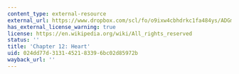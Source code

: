 ```yaml
---
content_type: external-resource
external_url: https://www.dropbox.com/scl/fo/o9ixw4cbhdrkc1fa484ys/ADGmsfBNqhizSBCA-5E7Fuk/Chapters/Chapter%2012%3A%20Heart?dl=0&rlkey=u2rimyl1s7xeom33sli4jmryz&subfolder_nav_tracking=1
has_external_license_warning: true
license: https://en.wikipedia.org/wiki/All_rights_reserved
status: ''
title: 'Chapter 12: Heart'
uid: 024dd77d-3131-4521-8339-6bc02d85972b
wayback_url: ''
---
```

